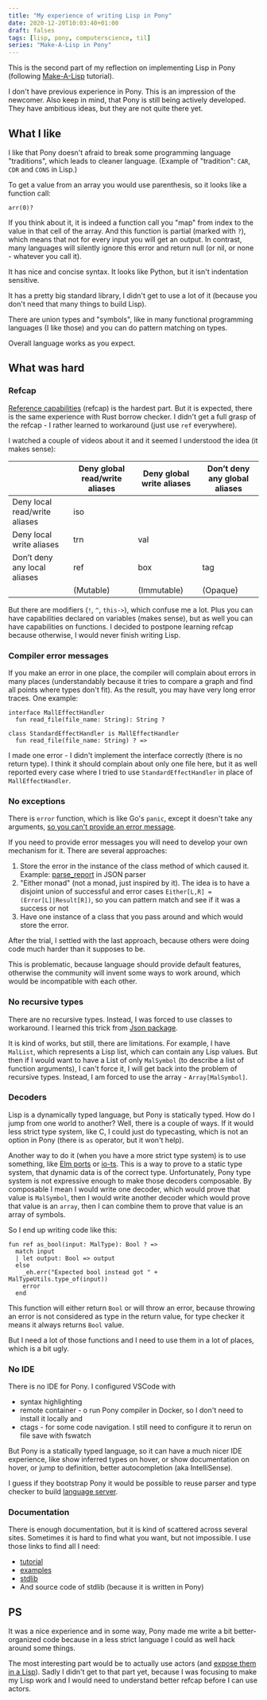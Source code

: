 ```yaml
---
title: "My experience of writing Lisp in Pony"
date: 2020-12-20T10:03:40+01:00
draft: falses
tags: [lisp, pony, computerscience, til]
series: "Make-A-Lisp in Pony"
---
```


This is the second part of my reflection on implementing Lisp in Pony (following [Make-A-Lisp](https://github.com/kanaka/mal/blob/master/process/guide.md) tutorial).

I don't have previous experience in Pony. This is an impression of the newcomer. Also keep in mind, that Pony is still being actively developed. They have ambitious ideas, but they are not quite there yet.

## What I like

I like that Pony doesn't afraid to break some programming language "traditions", which leads to cleaner language. (Example of "tradition": `CAR`, `CDR` and `CONS` in Lisp.)

To get a value from an array you would use parenthesis, so it looks like a function call:

```pony
arr(0)?
```

If you think about it, it is indeed a function call you "map" from index to the value in that cell of the array. And this function is partial (marked with `?`), which means that not for every input you will get an output. In contrast, many languages will silently ignore this error and return null (or nil, or none - whatever you call it).

It has nice and concise syntax. It looks like Python, but it isn't indentation sensitive.

It has a pretty big standard library, I didn't get to use a lot of it (because you don't need that many things to build Lisp).

There are union types and "symbols", like in many functional programming languages (I like those) and you can do pattern matching on types.

Overall language works as you expect.

## What was hard

### Refcap

[Reference capabilities](https://tutorial.ponylang.io/reference-capabilities.html) (refcap) is the hardest part. But it is expected, there is the same experience with Rust borrow checker. I didn't get a full grasp of the refcap - I rather learned to workaround (just use `ref` everywhere).

I watched a couple of videos about it and it seemed I understood the idea (it makes sense):

|                               | Deny global read/write aliases | Deny global write aliases | Don’t deny any global aliases |
|-------------------------------|--------------------------------|---------------------------|-------------------------------|
| Deny local read/write aliases | iso                            |                           |                               |
| Deny local write aliases      | trn                            | val                       |                               |
| Don’t deny any local aliases  | ref                            | box                       | tag                           |
|                               | (Mutable)                      | (Immutable)               | (Opaque)                      |

But there are modifiers (`!`, `^`, `this->`), which confuse me a lot. Plus you can have capabilities declared on variables (makes sense), but as well you can have capabilities on functions. I decided to postpone learning refcap because otherwise, I would never finish writing Lisp.

### Compiler error messages

If you make an error in one place, the compiler will complain about errors in many places (understandably because it tries to compare a graph and find all points where types don't fit). As the result, you may have very long error traces. One example:

```pony
interface MallEffectHandler
  fun read_file(file_name: String): String ?

class StandardEffectHandler is MallEffectHandler
  fun read_file(file_name: String) ? =>
```

I made one error - I didn't implement the interface correctly (there is no return type). I think it should complain about only one file here, but it as well reported every case where I tried to use `StandardEffectHandler` in place of `MallEffectHandler`.

### No exceptions

There is `error` function, which is like Go's `panic`, except it doesn't take any arguments, [so you can't provide an error message](https://github.com/ponylang/rfcs/pull/76).

If you need to provide error messages you will need to develop your own mechanism for it. There are several approaches:

1. Store the error in the instance of the class method of which caused it. Example: [parse_report](https://stdlib.ponylang.io/json-JsonDoc/#parse_report) in JSON parser
2. "Either monad" (not a monad, just inspired by it). The idea is to have a disjoint union of successful and error cases `Either[L,R] = (Error[L]|Result[R])`, so you can pattern match and see if it was a success or not
3. Have one instance of a class that you pass around and which would store the error.

After the trial, I settled with the last approach, because others were doing code much harder than it supposes to be.

This is problematic, because language should provide default features, otherwise the community will invent some ways to work around, which would be incompatible with each other.

### No recursive types

There are no recursive types. Instead, I was forced to use classes to workaround. I learned this trick from [Json package](https://stdlib.ponylang.io/json-JsonType/).

It is kind of works, but still, there are limitations. For example, I have `MalList`, which represents a Lisp list, which can contain any Lisp values. But then if I would want to have a List of only `MalSymbol` (to describe a list of function arguments), I can't force it, I will get back into the problem of recursive types. Instead, I am forced to use the array - `Array[MalSymbol]`.

### Decoders

Lisp is a dynamically typed language, but Pony is statically typed. How do I jump from one world to another? Well, there is a couple of ways. If it would less strict type system, like C, I could just do typecasting, which is not an option in Pony (there is `as` operator, but it won't help).

Another way to do it (when you have a more strict type system) is to use something, like [Elm ports](https://guide.elm-lang.org/interop/ports.html) or [io-ts](https://github.com/gcanti/io-ts/blob/master/Decoder.md). This is a way to prove to a static type system, that dynamic data is of the correct type. Unfortunately, Pony type system is not expressive enough to make those decoders composable. By composable I mean I would write one decoder, which would prove that value is `MalSymbol`, then I would write another decoder which would prove that value is an `array`, then I can combine them to prove that value is an array of symbols.

So I end up writing code like this:

```pony
fun ref as_bool(input: MalType): Bool ? =>
  match input
  | let output: Bool => output
  else
    _eh.err("Expected bool instead got " + MalTypeUtils.type_of(input))
    error
  end
```

This function will either return `Bool` or will throw an error, because throwing an error is not considered as type in the return value, for type checker it means it always returns `Bool` value.

But I need a lot of those functions and I need to use them in a lot of places, which is a bit ugly.

### No IDE

There is no IDE for Pony. I configured VSCode with
- syntax highlighting
- remote container - o run Pony compiler in Docker, so I don't need to install it locally and
- ctags - for some code navigation. I still need to configure it to rerun on file save with fswatch

But Pony is a statically typed language, so it can have a much nicer IDE experience, like show inferred types on hover, or show documentation on hover, or jump to definition, better autocompletion (aka IntelliSense).

I guess if they bootstrap Pony it would be possible to reuse parser and type checker to build [language server](https://microsoft.github.io/language-server-protocol/).

### Documentation

There is enough documentation, but it is kind of scattered across several sites. Sometimes it is hard to find what you want, but not impossible. I use those links to find all I need:

- [tutorial](https://tutorial.ponylang.io/)
- [examples](https://github.com/ponylang/ponyc/tree/master/examples)
- [stdlib](https://stdlib.ponylang.org/)
- And source code of stdlib (because it is written in Pony)

## PS

It was a nice experience and in some way, Pony made me write a bit better-organized code because in a less strict language I could as well hack around some things.

The most interesting part would be to actually use actors (and [expose them in a Lisp](http://www.cs.rpi.edu/~govinn/actors.pdf)). Sadly I didn't get to that part yet, because I was focusing to make my Lisp work and I would need to understand better refcap before I can use actors.